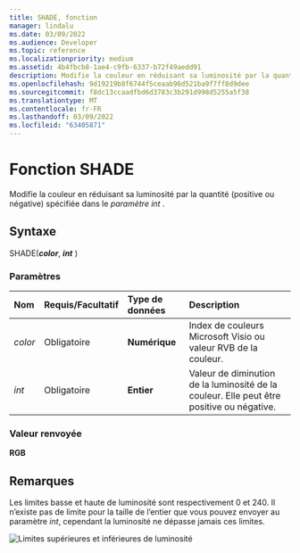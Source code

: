 ```yaml
---
title: SHADE, fonction
manager: lindalu
ms.date: 03/09/2022
ms.audience: Developer
ms.topic: reference
ms.localizationpriority: medium
ms.assetid: 4b4fbcb8-1ae4-c9fb-6337-b72f49aedd91
description: Modifie la couleur en réduisant sa luminosité par la quantité (positive ou négative) spécifiée dans le paramètre int.
ms.openlocfilehash: 9d19219b8f6744f5ceaab96d521ba9f7ff8d9dee
ms.sourcegitcommit: f8dc13ccaadfbd6d3783c3b291d998d5255a5f38
ms.translationtype: MT
ms.contentlocale: fr-FR
ms.lasthandoff: 03/09/2022
ms.locfileid: "63405871"
---
```

# <a name="shade-function"></a>Fonction SHADE

Modifie la couleur en réduisant sa luminosité par la quantité (positive ou négative) spécifiée dans le _paramètre int_ .
  
## <a name="syntax"></a>Syntaxe

SHADE(**_color_**, **_int_** )
  
### <a name="parameters"></a>Paramètres

|**Nom**|**Requis/Facultatif**|**Type de données**|**Description**|
|:-----|:-----|:-----|:-----|
| _color_ <br/> |Obligatoire  <br/> |**Numérique** <br/> |Index de couleurs Microsoft Visio ou valeur RVB de la couleur. |
| _int_ <br/> |Obligatoire  <br/> |**Entier** <br/> |Valeur de diminution de la luminosité de la couleur. Elle peut être positive ou négative. |

### <a name="return-value"></a>Valeur renvoyée

 **RGB**
  
## <a name="remarks"></a>Remarques

Les limites basse et haute de luminosité sont respectivement 0 et 240. Il n’existe pas de limite pour la taille de l’entier que vous pouvez envoyer au paramètre _int_, cependant la luminosité ne dépasse jamais ces limites.
  
![Limites supérieures et inférieures de luminosité](media/image199_ZA10173627.gif)
  
